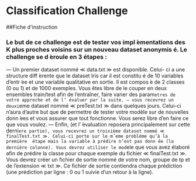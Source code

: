 # Classification Challenge

##Fiche d'instruction

### Le but de ce challenge est de tester vos impl ́ementations des K plus proches voisins sur un nouveau dataset anonymis é. Le challenge se d ́eroule en 3 étapes :
— Un premier dataset nommé ≪ data.txt ≫ est disponible. Celui- ci a une structure diff ́erente que le dataset Iris car il est constitu é de 10 variables d’entr ́ee et une variable qualitative en sortie. Il est compos ́e de 2 classes (0 ou 1) et de 1000 exemples. Vous êtes libre de le couper en deux ensembles train/test afin de l’entraîner, faire varier des param`etres de votre approche et de l’ ́evaluer par la suite.
— vous recevrez un deuxi`eme dataset nommé ≪ preTest.txt ≫ dans quelques jours. Celui-ci n’aura d’autre but que de permettre de tester votre modèle sur de nouvelles donn ́ees et vous assurer que tout fonctionne. Vous serez libre d’en faire ce que vous voulez.
— Enfin, (et l’ ́evaluation reposera principalement sur cette derni`ere partie), vous recevrez un troixième dataset nommé ≪ finalTest.txt ≫. Celui-ci porte sur le mˆeme problème qu’à la première  étape mais la variable à prédire n’est pas donn ́ee (la dernière colonne). Vous devrez utiliser le mod`ele que vous avez élaboré afin de prédire la classe pour chaque exemple du fichier ≪ finalTest.txt ≫. Vous devrez créer un fichier de sortie nommé de votre nom, groupe de tp et de l’extension ≪ txt ≫.
Ce fichier de sortie contiendra chaque prédiction (une prédiction par ligne : 0 ou 1 suivie d’un retour à la ligne).

